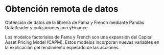 # Obtención remota de datos 
Obtención de datos de la librería de Fama y French mediante Pandas DataReader y cotizaciones con yFinance.

Los modelos factoriales de Fama y French son una expansión del Capital Asset Pricing Model (CAPM). Estos modelos incorporan nuevas variables en la explicación del rendimiento esperado de las acciones.  

